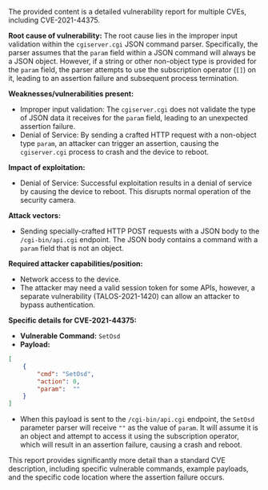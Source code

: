 The provided content is a detailed vulnerability report for multiple CVEs, including CVE-2021-44375.

**Root cause of vulnerability:**
The root cause lies in the improper input validation within the `cgiserver.cgi` JSON command parser. Specifically, the parser assumes that the `param` field within a JSON command will always be a JSON object. However, if a string or other non-object type is provided for the `param` field, the parser attempts to use the subscription operator (`[]`) on it, leading to an assertion failure and subsequent process termination.

**Weaknesses/vulnerabilities present:**
- Improper input validation: The `cgiserver.cgi` does not validate the type of JSON data it receives for the `param` field, leading to an unexpected assertion failure.
- Denial of Service: By sending a crafted HTTP request with a non-object type `param`, an attacker can trigger an assertion, causing the `cgiserver.cgi` process to crash and the device to reboot.

**Impact of exploitation:**
- Denial of Service: Successful exploitation results in a denial of service by causing the device to reboot. This disrupts normal operation of the security camera.

**Attack vectors:**
- Sending specially-crafted HTTP POST requests with a JSON body to the `/cgi-bin/api.cgi` endpoint. The JSON body contains a command with a `param` field that is not an object.

**Required attacker capabilities/position:**
- Network access to the device.
- The attacker may need a valid session token for some APIs, however, a separate vulnerability (TALOS-2021-1420) can allow an attacker to bypass authentication.

**Specific details for CVE-2021-44375:**

*   **Vulnerable Command:** `SetOsd`
*   **Payload:**
```json
[
    {
        "cmd": "SetOsd",
        "action": 0,
        "param":  ""
    }
]
```
*   When this payload is sent to the `/cgi-bin/api.cgi` endpoint, the `SetOsd` parameter parser will receive `""` as the value of `param`. It will assume it is an object and attempt to access it using the subscription operator, which will result in an assertion failure, causing a crash and reboot.

This report provides significantly more detail than a standard CVE description, including specific vulnerable commands, example payloads, and the specific code location where the assertion failure occurs.
